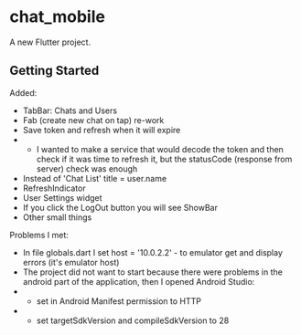 # chat_mobile

A new Flutter project.

## Getting Started

Added:

- TabBar: Chats and Users
- Fab (create new chat on tap) re-work
- Save token and refresh when it will expire
- - I wanted to make a service that would decode the token and then check if it was time to refresh it, but the statusCode (response from server) check was enough
- Instead of 'Chat List' title = user.name
- RefreshIndicator
- User Settings widget
- If you click the LogOut button you will see ShowBar
- Other small things

Problems I met:

- In file globals.dart I set host = '10.0.2.2' - to emulator get and display errors (it's emulator host)
- The project did not want to start because there were problems in the android part of the application, then I opened Android Studio:
- - set in Android Manifest permission to HTTP
- - set targetSdkVersion and compileSdkVersion to 28
